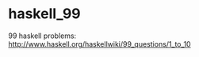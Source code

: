 haskell_99
==========

99 haskell problems: http://www.haskell.org/haskellwiki/99_questions/1_to_10
